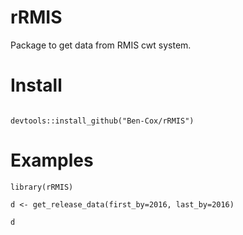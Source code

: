 # rRMIS
Package to get data from RMIS cwt system.

# Install 
```{r}

devtools::install_github("Ben-Cox/rRMIS")

```

# Examples
```{r}
library(rRMIS)

d <- get_release_data(first_by=2016, last_by=2016)

d
```

